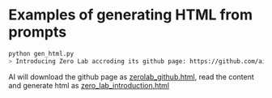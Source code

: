 # Examples of generating HTML from prompts

```bash
python gen_html.py
> Introducing Zero Lab accroding its github page: https://github.com/ai-zerolab
```

AI will download the github page as [zerolab_github.html](zerolab_github.html), read the content and generate html as [zero_lab_introduction.html](zero_lab_introduction.html)
